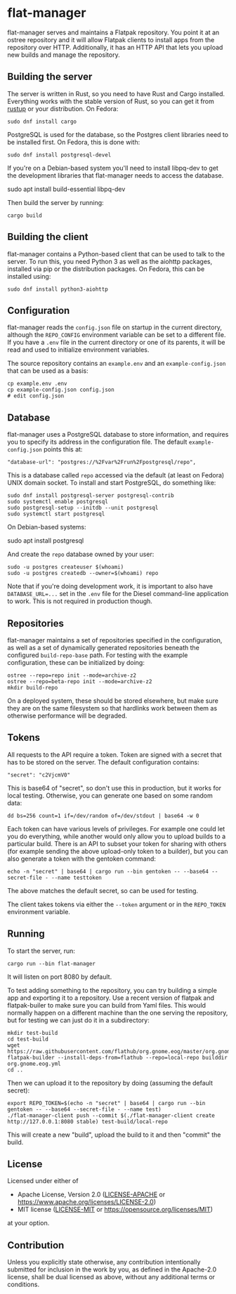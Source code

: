 # flat-manager

flat-manager serves and maintains a Flatpak repository. You point it
at an ostree repository and it will allow Flatpak clients to install
apps from the repository over HTTP. Additionally, it has an HTTP API
that lets you upload new builds and manage the repository.

## Building the server

The server is written in Rust, so you need to have Rust and Cargo
installed. Everything works with the stable version of Rust,
so you can get it from [rustup](https://github.com/rust-lang/rustup.rs)
or your distribution. On Fedora:

    sudo dnf install cargo

PostgreSQL is used for the database, so the Postgres client libraries
need to be installed first. On Fedora, this is done with:

    sudo dnf install postgresql-devel

If you're on a Debian-based system you'll need to install libpq-dev to
get the development libraries that flat-manager needs to access the
database.

   sudo apt install build-essential libpq-dev

Then build the server by running:

    cargo build

## Building the client

flat-manager contains a Python-based client that can be used
to talk to the server. To run this, you need Python 3 as
well as the aiohttp packages, installed via pip or the
distribution packages. On Fedora, this can be installed using:

    sudo dnf install python3-aiohttp

## Configuration

flat-manager reads the `config.json` file on startup in the
current directory, although the `REPO_CONFIG` environment variable
can be set to a different file. If you have a `.env` file in the
current directory or one of its parents, it will be read and used
to initialize environment variables.

The source repository contains an `example.env` and an
`example-config.json` that can be used as a basis:

    cp example.env .env
    cp example-config.json config.json
    # edit config.json

## Database

flat-manager uses a PostgreSQL database to store information, and
requires you to specify its address in the configuration file.
The default `example-config.json` points this at:

    "database-url": "postgres://%2Fvar%2Frun%2Fpostgresql/repo",

This is a database called `repo` accessed via the default (at
least on Fedora) UNIX domain socket. To install and start
PostgreSQL, do something like:

    sudo dnf install postgresql-server postgresql-contrib
    sudo systemctl enable postgresql
    sudo postgresql-setup --initdb --unit postgresql
    sudo systemctl start postgresql

On Debian-based systems:

   sudo apt install postgresql

And create the `repo` database owned by your user:

    sudo -u postgres createuser $(whoami)
    sudo -u postgres createdb --owner=$(whoami) repo

Note that if you're doing development work, it is important to also
have `DATABASE_URL=...` set in the `.env` file for the Diesel
command-line application to work. This is not required in production
though.

## Repositories

flat-manager maintains a set of repositories specified in the
configuration, as well as a set of dynamically generated repositories
beneath the configured `build-repo-base` path. For testing with
the example configuration, these can be initialized by doing:

    ostree --repo=repo init --mode=archive-z2
    ostree --repo=beta-repo init --mode=archive-z2
    mkdir build-repo

On a deployed system, these should be stored elsewhere, but make sure
they are on the same filesystem so that hardlinks work between them as
otherwise performance will be degraded.

## Tokens

All requests to the API require a token. Token are signed with a secret
that has to be stored on the server. The default configuration contains:

    "secret": "c2VjcmV0"

This is base64 of "secret", so don't use this in production, but it
works for local testing. Otherwise, you can generate one based on
some random data:

    dd bs=256 count=1 if=/dev/random of=/dev/stdout | base64 -w 0

Each token can have various levels of privileges. For example one
could let you do everything, while another would only allow you to
upload builds to a particular build. There is an API to subset
your token for sharing with others (for example sending the above
upload-only token to a builder), but you can also generate a
token with the gentoken command:

    echo -n "secret" | base64 | cargo run --bin gentoken -- --base64 --secret-file - --name testtoken

The above matches the default secret, so can be used for testing.

The client takes tokens via either the `--token` argument or in the
`REPO_TOKEN` environment variable.

## Running

To start the server, run:

    cargo run --bin flat-manager

It will listen on port 8080 by default.

To test adding something to the repository, you can try building a
simple app and exporting it to a repository. Use a recent version of
flatpak and flatpak-builer to make sure you can build from Yaml files.
This would normally happen on a different machine than the one serving
the repository, but for testing we can just do it in a subdirectory:

    mkdir test-build
    cd test-build
    wget https://raw.githubusercontent.com/flathub/org.gnome.eog/master/org.gnome.eog.yml
    flatpak-builder --install-deps-from=flathub --repo=local-repo builddir org.gnome.eog.yml
    cd ..

Then we can upload it to the repository by doing (assuming the default secret):

    export REPO_TOKEN=$(echo -n "secret" | base64 | cargo run --bin gentoken -- --base64 --secret-file - --name test)
    ./flat-manager-client push --commit $(./flat-manager-client create http://127.0.0.1:8080 stable) test-build/local-repo

This will create a new "build", upload the build to it and then "commit" the build.

## License

Licensed under either of

- Apache License, Version 2.0
   ([LICENSE-APACHE](LICENSE-APACHE) or https://www.apache.org/licenses/LICENSE-2.0)
- MIT license
   ([LICENSE-MIT](LICENSE-MIT) or https://opensource.org/licenses/MIT)

at your option.

## Contribution

Unless you explicitly state otherwise, any contribution intentionally submitted
for inclusion in the work by you, as defined in the Apache-2.0 license, shall be
dual licensed as above, without any additional terms or conditions.
